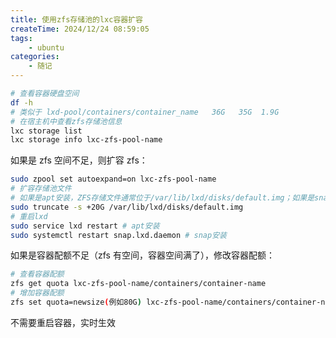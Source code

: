 ```yaml
---
title: 使用zfs存储池的lxc容器扩容
createTime: 2024/12/24 08:59:05
tags:
    - ubuntu
categories:
    - 随记
---
```


```bash
# 查看容器硬盘空间
df -h
# 类似于 lxd-pool/containers/container_name   36G   35G  1.9G
# 在宿主机中查看zfs存储池信息
lxc storage list
lxc storage info lxc-zfs-pool-name
```

如果是 zfs 空间不足，则扩容 zfs：

```bash
sudo zpool set autoexpand=on lxc-zfs-pool-name
# 扩容存储池文件
# 如果是apt安装，ZFS存储文件通常位于/var/lib/lxd/disks/default.img；如果是snap安装，则位于/var/snap/lxd/common/lxd/disks/default.img。
sudo truncate -s +20G /var/lib/lxd/disks/default.img
# 重启lxd
sudo service lxd restart # apt安装
sudo systemctl restart snap.lxd.daemon # snap安装
```

如果是容器配额不足（zfs 有空间，容器空间满了），修改容器配额：

```bash
# 查看容器配额
zfs get quota lxc-zfs-pool-name/containers/container-name
# 增加容器配额
zfs set quota=newsize(例如80G) lxc-zfs-pool-name/containers/container-name
```

不需要重启容器，实时生效
